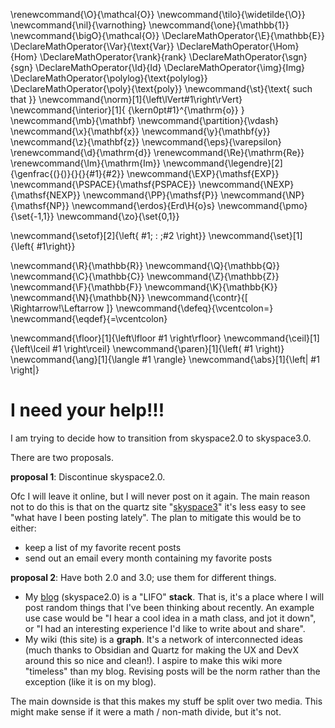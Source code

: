 \renewcommand{\O}{\mathcal{O}}
\newcommand{\tilo}{\widetilde{\O}}
\newcommand{\nil}{\varnothing}
\newcommand{\one}{\mathbb{1}}
\newcommand{\bigO}{\mathcal{O}}
\DeclareMathOperator{\E}{\mathbb{E}}
\DeclareMathOperator{\Var}{\text{Var}}
\DeclareMathOperator{\Hom}{Hom}
\DeclareMathOperator{\rank}{rank}
\DeclareMathOperator{\sgn}{sgn}
\DeclareMathOperator{\Id}{Id}
\DeclareMathOperator{\img}{Img}
\DeclareMathOperator{\polylog}{\text{polylog}}
\DeclareMathOperator{\poly}{\text{poly}}
\newcommand{\st}{\text{ such that }}
\newcommand{\norm}[1]{\left\lVert#1\right\rVert}
\newcommand{\interior}[1]{ {\kern0pt#1}^{\mathrm{o}} }
\newcommand{\mb}{\mathbf}
\newcommand{\partition}{\vdash}
\newcommand{\x}{\mathbf{x}}
\newcommand{\y}{\mathbf{y}}
\newcommand{\z}{\mathbf{z}}
\newcommand{\eps}{\varepsilon}
\renewcommand{\d}{\mathrm{d}}
\renewcommand{\Re}{\mathrm{Re}}
\renewcommand{\Im}{\mathrm{Im}}
\newcommand{\legendre}[2]{\genfrac{(}{)}{}{}{#1}{#2}}
\newcommand{\EXP}{\mathsf{EXP}}
\newcommand{\PSPACE}{\mathsf{PSPACE}}
\newcommand{\NEXP}{\mathsf{NEXP}}
\newcommand{\PP}{\mathsf{P}}
\newcommand{\NP}{\mathsf{NP}}
\newcommand{\erdos}{Erd\H{o}s}
\newcommand{\pmo}{\set{-1,1}}
\newcommand{\zo}{\set{0,1}}


\newcommand{\setof}[2]{\left\{ #1\; : \;#2 \right\}}
\newcommand{\set}[1]{\left\{ #1\right\}}

\newcommand{\R}{\mathbb{R}}
\newcommand{\Q}{\mathbb{Q}}
\newcommand{\C}{\mathbb{C}}
\newcommand{\Z}{\mathbb{Z}}
\newcommand{\F}{\mathbb{F}}
\newcommand{\K}{\mathbb{K}}
\newcommand{\N}{\mathbb{N}}
\newcommand{\contr}{\[ \Rightarrow\!\Leftarrow \]}
\newcommand{\defeq}{\vcentcolon=}
\newcommand{\eqdef}{=\vcentcolon}

\newcommand{\floor}[1]{\left\lfloor #1 \right\rfloor}
\newcommand{\ceil}[1]{\left\lceil #1 \right\rceil}
\newcommand{\paren}[1]{\left( #1 \right)}
\newcommand{\ang}[1]{\langle #1 \rangle}
\newcommand{\abs}[1]{\left| #1 \right|}


# I need your help!!!

I am trying to decide how to transition from skyspace2.0 to
skyspace3.0.

There are two proposals.

**proposal 1**: Discontinue skyspace2.0. 

Ofc I will leave it online, but I will never post on it again.
The main reason not to do this is that on the quartz site "[skyspace3](https://awestover.github.io/thoughts/scheduling/scheduling)" it's less easy to see "what have I been posting lately".
The plan to mitigate this would be to either:

- keep a list of my favorite recent posts
- send out an email every month containing my favorite posts

**proposal 2**: Have both 2.0 and 3.0; use them for different things.

- My [blog](https://awestover.github.io/skyspace) (skyspace2.0) is a "LIFO" **stack**. That is, it's a place where I will post random things that I've been thinking about recently. An example use case would be "I hear a cool idea in a math class, and jot it down", or "I had an interesting experience I'd like to write about and share".
- My wiki (this site) is a **graph**. It's a network of interconnected ideas (much thanks to Obsidian and Quartz for making the UX and DevX around this so nice and clean!). I aspire to make this wiki more "timeless" than my blog. Revising posts will be the norm rather than the exception (like it is on my blog).

The main downside is that this makes my stuff be split over two
media. This might make sense if it were a math / non-math divide,
but it's not. 

